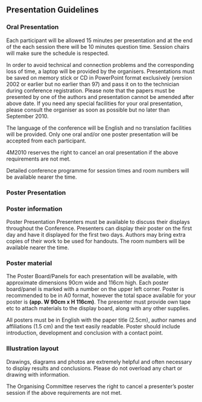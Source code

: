 ## Presentation  Guidelines

<!--break-->
### Oral Presentation


Each participant will be allowed 15 minutes per presentation and at the end of the each session there will be 10 minutes question time. Session chairs will make sure the  schedule is respected.

In order to avoid technical and connection problems and the corresponding loss of time, a laptop will be provided by the organisers. Presentations must be saved on memory stick or CD in PowerPoint format exclusively (version 2002 or earlier but no earlier than 97) and pass it on to the technician during conference registration. Please note that the papers must be presented by one of the authors and presentation cannot be amended after above date. If you need any special facilities for your oral presentation, please consult the organiser as soon as possible but no later than September 2010.

The language of the conference will be English and no translation facilities will be  provided. Only one oral and/or one poster presentation will be accepted from each participant.

4M2010 reserves the right to cancel an oral presentation if the above requirements are not met.

Detailed conference programme for session times and room numbers will be available nearer the time.


### Poster Presentation


### Poster information


Poster Presentation Presenters must be available to discuss their displays throughout the Conference. Presenters can display their poster on the first day and have it displayed for the first two days. Authors may bring extra copies of their work to be used for handouts. The room numbers will be available nearer the time.

### Poster material


The Poster Board/Panels for each presentation will be available, with approximate dimensions 90cm wide and 116cm high. Each poster board/panel is marked with a number on the upper left corner. Poster is recommended to be in A0 format, however the total space available for your poster is <strong>(app. W 90cm x H 116cm)</strong>. The presenter must provide own tape etc to attach materials to the display board, along with any other supplies.

All posters must be in English with the paper title (2.5cm), author names and affiliations (1.5 cm) and the text easily readable. Poster should include introduction, development and conclusion with a contact point.

### Illustration layout


Drawings, diagrams and photos are extremely helpful and often necessary to display results and conclusions. Please do not overload any chart or drawing with information.

The Organising Committee reserves the right to cancel a presenter’s poster session if the above requirements are not met.